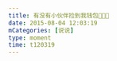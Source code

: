 ```yaml
---
title: 有没有小伙伴捡到我钱包🥺🥺🥺
date: 2015-08-04 12:03:19
mCategories: [说说]
type: moment
time: t120319
---
```


